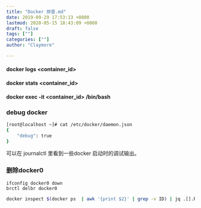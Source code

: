 ```yaml
---
title: "Docker 排查.md"
date: 2019-09-29 17:53:13 +0800
lastmod: 2020-05-15 18:43:09 +0800
draft: false
tags: [""]
categories: [""]
author: "Claymore"

---
```



#### docker logs <container_id>



#### docker stats <container_id>



#### docker exec -it <container_id> /bin/bash



### debug docker

``` sh
[root@localhost ~]# cat /etc/docker/daemon.json
{
    "debug": true
}
```

可以在 journalctl 里看到一些docker 启动时的调试输出。



### 删除docker0

```
ifconfig docker0 down
brctl delbr docker0
```

```sh
docker inspect $(docker ps  | awk '{print $2}' | grep -v ID) | jq .[].RepoTags
```